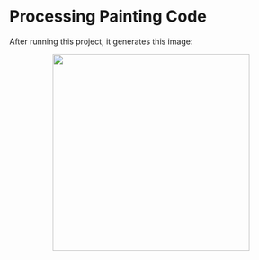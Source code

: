 # Processing Painting Code

After running this project, it generates this image:
<p align="center">
  <img src="OtherProjects/master/YuJi/YuJi.png" width="350"/>
</p>

